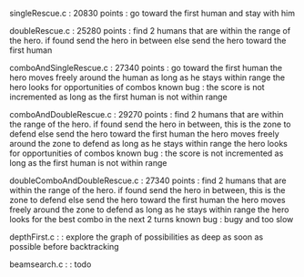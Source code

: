 singleRescue.c : 20830 points : 
    go toward the first human and stay with him

doubleRescue.c : 25280 points : 
    find 2 humans that are within the range of the hero. 
    if found send the hero in between
    else send the hero toward the first human

comboAndSingleRescue.c : 27340 points : 
    go toward the first human
    the hero moves freely around the human as long as he stays within range
    the hero looks for opportunities of combos
    known bug : the score is not incremented as long as the first human is not within range

comboAndDoubleRescue.c : 29270 points : 
    find 2 humans that are within the range of the hero. 
    if found send the hero in between, this is the zone to defend
    else send the hero toward the first human
    the hero moves freely around the zone to defend as long as he stays within range
    the hero looks for opportunities of combos
    known bug : the score is not incremented as long as the first human is not within range

doubleComboAndDoubleRescue.c : 27340 points : 
    find 2 humans that are within the range of the hero. 
    if found send the hero in between, this is the zone to defend
    else send the hero toward the first human
    the hero moves freely around the zone to defend as long as he stays within range
    the hero looks for the best combo in the next 2 turns
    known bug : bugy and too slow




depthFirst.c : :
    explore the graph of possibilities as deep as soon as possible before backtracking

beamsearch.c : : todo